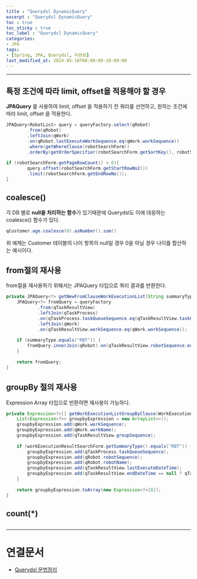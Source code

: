 ```yaml
---
title : "Querydsl DynamicQuery"
excerpt : "Querydsl DynamicQuery"
toc : true
toc_sticky : true
toc_label : "Querydsl DynamicQuery"
categories:
- JPA
tags:
- [Spring, JPA, Querydsl, 미완료]
last_modified_at: 2024-05-10T08:00:00-10:00:00
---
```

  
---
  
## 특정 조건에 따라 limit, offset을 적용해야 할 경우
**JPAQuery** 를 사용하여 limit, offset 을 적용하기 전 쿼리를 선언하고, 원하는 조건에 따라 limit, offset 을 적용한다.
  
```java
JPAQuery<RobotList> query = queryFactory.select(qRobot)  
        .from(qRobot)  
        .leftJoin(qWork)  
        .on(qRobot.lastExecuteWorkSequence.eq(qWork.workSequence))  
        .where(getWhereClause(robotSearchForm))  
        .orderBy(getOrderSpecifier(robotSearchForm.getSortKey(), robotSearchForm.getSortOrder()));  
  
if (robotSearchForm.getPageRowCount() > 0){  
        query.offset(robotSearchForm.getStartRowNo2())  
        .limit(robotSearchForm.getEndRowNo());  
}
```
  
## coalesce()
 각 DB 별로 **null을 처리하는 함수**가 있기때문에 Querydsl도 이에 대응하는 coalesce() 함수가 있다.
  
```java
qCustomer.age.coalesce(0).asNumber().sum()
```
 
 위 예제는 Customer 테이블의 나이 항목이 null일 경우 0을 아닐 경우 나이를 합산하는 예시이다.
  
## from절의 재사용
 from절을 재사용하기 위해서는 JPAQuery 타입으로 쿼리 결과를 반환한다.
  
```java
private JPAQuery<?> getNewFromClauseWorkExecutionList(String summaryType){  
    JPAQuery<?> fromQuery = queryFactory  
            .from(qTaskResultView)  
            .leftJoin(qTaskProcess)  
            .on(qTaskProcess.taskQueueSequence.eq(qTaskResultView.taskQueueSequence))  
            .leftJoin(qWork)  
            .on(qTaskResultView.workSequence.eq(qWork.workSequence));  
  
    if (summaryType.equals("RBT")) {  
        fromQuery.innerJoin(qRobot).on(qTaskResultView.robotSequence.eq(qRobot.robotSequence));  
    }  
  
    return fromQuery;  
}
```
  
## groupBy 절의 재사용
 Expression Array 타입으로 반환하면 재사용이 가능하다.
  
```java
private Expression<?>[] getWorkExecutionListGroupByClause(WorkExecutionResultSearchForm workExecutionResultSearchForm) {  
    List<Expression<?>> groupbyExpression = new ArrayList<>();  
    groupbyExpression.add(qWork.workSequence);  
    groupbyExpression.add(qWork.workName);  
    groupbyExpression.add(qTaskResultView.groupSequence);  
  
    if (workExecutionResultSearchForm.getSummaryType().equals("RBT")) {  
        groupbyExpression.add(qTaskProcess.taskQueueSequence);  
        groupbyExpression.add(qRobot.robotSequence);  
        groupbyExpression.add(qRobot.robotName);  
        groupbyExpression.add(qTaskResultView.lastExecuteDateTime);  
        groupbyExpression.add(qTaskResultView.endDateTime == null ? qTaskResultView.lastExecuteDateTime : qTaskResultView.endDateTime);  
    }  
  
    return groupbyExpression.toArray(new Expression<?>[0]);  
}
```
  
## count(\*)
  
```java

```

---
  
# 연결문서
- [Querydsl 문법정리](https://russell-seo.tistory.com/28)